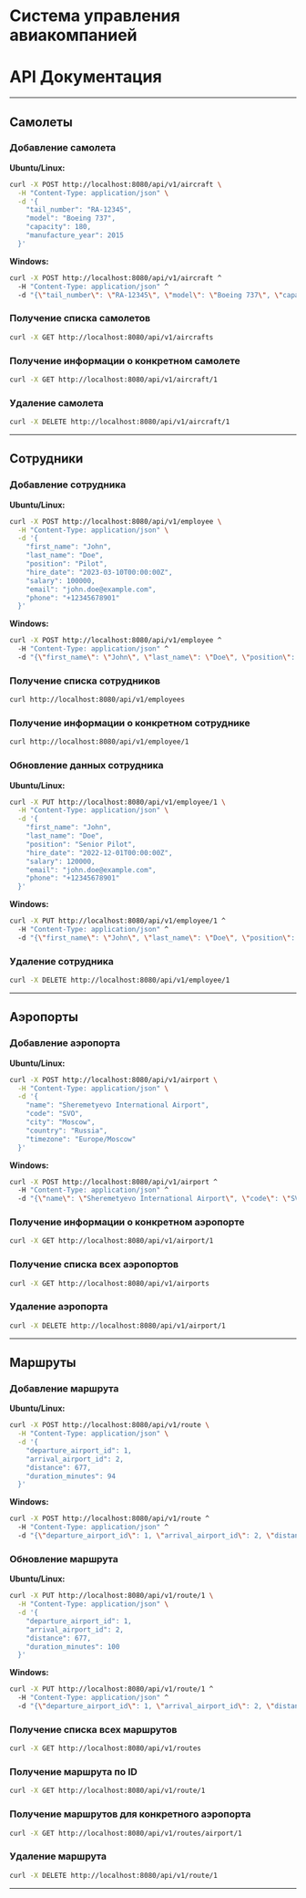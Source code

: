 # Система управления авиакомпанией
# API Документация

---

## Самолеты

### Добавление самолета
**Ubuntu/Linux:**
```bash
curl -X POST http://localhost:8080/api/v1/aircraft \
  -H "Content-Type: application/json" \
  -d '{
    "tail_number": "RA-12345",
    "model": "Boeing 737",
    "capacity": 180,
    "manufacture_year": 2015
  }'
```
**Windows:**
```bash
curl -X POST http://localhost:8080/api/v1/aircraft ^
  -H "Content-Type: application/json" ^
  -d "{\"tail_number\": \"RA-12345\", \"model\": \"Boeing 737\", \"capacity\": 180, \"manufacture_year\": 2015}"
```

### Получение списка самолетов
```bash
curl -X GET http://localhost:8080/api/v1/aircrafts
```

### Получение информации о конкретном самолете
```bash
curl -X GET http://localhost:8080/api/v1/aircraft/1
```

### Удаление самолета
```bash
curl -X DELETE http://localhost:8080/api/v1/aircraft/1
```

---

## Сотрудники

### Добавление сотрудника
**Ubuntu/Linux:**
```bash
curl -X POST http://localhost:8080/api/v1/employee \
  -H "Content-Type: application/json" \
  -d '{
    "first_name": "John",
    "last_name": "Doe",
    "position": "Pilot",
    "hire_date": "2023-03-10T00:00:00Z",
    "salary": 100000,
    "email": "john.doe@example.com",
    "phone": "+12345678901"
  }'
```
**Windows:**
```bash
curl -X POST http://localhost:8080/api/v1/employee ^
  -H "Content-Type: application/json" ^
  -d "{\"first_name\": \"John\", \"last_name\": \"Doe\", \"position\": \"Pilot\", \"hire_date\": \"2023-03-10T00:00:00Z\", \"salary\": 100000, \"email\": \"john.doe@example.com\", \"phone\": \"+12345678901\"}"
```

### Получение списка сотрудников
```bash
curl http://localhost:8080/api/v1/employees
```

### Получение информации о конкретном сотруднике
```bash
curl http://localhost:8080/api/v1/employee/1
```

### Обновление данных сотрудника
**Ubuntu/Linux:**
```bash
curl -X PUT http://localhost:8080/api/v1/employee/1 \
  -H "Content-Type: application/json" \
  -d '{
    "first_name": "John",
    "last_name": "Doe",
    "position": "Senior Pilot",
    "hire_date": "2022-12-01T00:00:00Z",
    "salary": 120000,
    "email": "john.doe@example.com",
    "phone": "+12345678901"
  }'
```
**Windows:**
```bash
curl -X PUT http://localhost:8080/api/v1/employee/1 ^
  -H "Content-Type: application/json" ^
  -d "{\"first_name\": \"John\", \"last_name\": \"Doe\", \"position\": \"Senior Pilot\", \"hire_date\": \"2022-12-01T00:00:00Z\", \"salary\": 120000, \"email\": \"john.doe@example.com\", \"phone\": \"+12345678901\"}"
```

### Удаление сотрудника
```bash
curl -X DELETE http://localhost:8080/api/v1/employee/1
```

---

## Аэропорты

### Добавление аэропорта
**Ubuntu/Linux:**
```bash
curl -X POST http://localhost:8080/api/v1/airport \
  -H "Content-Type: application/json" \
  -d '{
    "name": "Sheremetyevo International Airport",
    "code": "SVO",
    "city": "Moscow",
    "country": "Russia",
    "timezone": "Europe/Moscow"
  }'
```
**Windows:**
```bash
curl -X POST http://localhost:8080/api/v1/airport ^ 
  -H "Content-Type: application/json" ^ 
  -d "{\"name\": \"Sheremetyevo International Airport\", \"code\": \"SVO\", \"city\": \"Moscow\", \"country\": \"Russia\", \"timezone\": \"Europe/Moscow\"}"
```

### Получение информации о конкретном аэропорте
```bash
curl -X GET http://localhost:8080/api/v1/airport/1
```

### Получение списка всех аэропортов
```bash
curl -X GET http://localhost:8080/api/v1/airports
```

### Удаление аэропорта
```bash
curl -X DELETE http://localhost:8080/api/v1/airport/1
```

---

## Маршруты

### Добавление маршрута
**Ubuntu/Linux:**
```bash
curl -X POST http://localhost:8080/api/v1/route \
  -H "Content-Type: application/json" \
  -d '{
    "departure_airport_id": 1,
    "arrival_airport_id": 2,
    "distance": 677,
    "duration_minutes": 94
  }'
```
**Windows:**
```bash
curl -X POST http://localhost:8080/api/v1/route ^ 
  -H "Content-Type: application/json" ^ 
  -d "{\"departure_airport_id\": 1, \"arrival_airport_id\": 2, \"distance\": 677, \"duration_minutes\": 94}"
```

### Обновление маршрута
**Ubuntu/Linux:**
```bash
curl -X PUT http://localhost:8080/api/v1/route/1 \
  -H "Content-Type: application/json" \
  -d '{
    "departure_airport_id": 1,
    "arrival_airport_id": 2,
    "distance": 677,
    "duration_minutes": 100
  }'
```
**Windows:**
```bash
curl -X PUT http://localhost:8080/api/v1/route/1 ^ 
  -H "Content-Type: application/json" ^ 
  -d "{\"departure_airport_id\": 1, \"arrival_airport_id\": 2, \"distance\": 677, \"duration_minutes\": 100}"
```

### Получение списка всех маршрутов
```bash
curl -X GET http://localhost:8080/api/v1/routes
```

### Получение маршрута по ID
```bash
curl -X GET http://localhost:8080/api/v1/route/1
```

### Получение маршрутов для конкретного аэропорта
```bash
curl -X GET http://localhost:8080/api/v1/routes/airport/1
```

### Удаление маршрута
```bash
curl -X DELETE http://localhost:8080/api/v1/route/1
```

---
